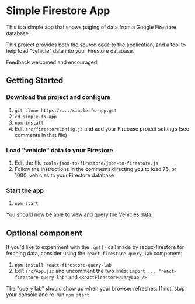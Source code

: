 # Simple Firestore App
This is a simple app that shows paging of data from a Google Firestore database.

This project provides both the source code to the application, and a tool to help load "vehicle" data into your Firestore database.

Feedback welcomed and encouraged!

## Getting Started

### Download the project and configure
1. `git clone https://.../simple-fs-app.git`
1. `cd simple-fs-app`
1. `npm install`
1. Edit `src/firestoreConfig.js` and add your Firebase project settings (see comments in that file)

### Load "vehicle" data to your Firestore 
1. Edit the file `tools/json-to-firestore/json-to-firestore.js`
1. Follow the instructions in the comments directing you to load 75, or 1000, vehicles to your Firestore database

### Start the app
1. `npm start`

You should now be able to view and query the Vehicles data.

## Optional component
If you'd like to experiment with the `.get()` call made by redux-firestore for fetching data, consider using the `react-firestore-query-lab`
component:
1. `npm install react-firestore-query-lab`
1. Edit `src/App.jsx` and uncomment the two lines: `import ... "react-firestore-query-lab"` and `<ReactFirestoreQueryLab />`

The "query lab" should show up when your browser refreshes.  If not, stop your console and re-run `npm start`